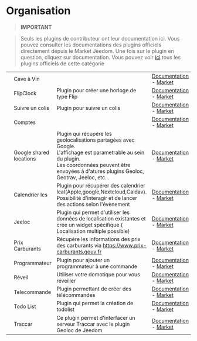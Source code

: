 
# Organisation


>**IMPORTANT**

>Seuls les plugins de contributeur ont leur documentation ici. Vous pouvez consulter les documentations des plugins officiels directement depuis le Market Jeedom. Une fois sur le plugin en question, cliquez sur documentation.
>Vous pouvez voir [ici](https://market.jeedom.com/index.php?v=d&p=market&type=plugin&categorie=organization) tous les plugins officiels de cette catégorie

| | | | |
|--- | --- | --- | ---|
|<img src="CaveVin/CaveVin_icon.png" class="pluginLogo" width="100" />|Cave à Vin||[Documentation](https://mika-nt28.github.io/Documentations/CaveVin/fr_FR/) - [Market](https://market.jeedom.com/index.php?v=d&p=market_display&id=1980)|
|<img src="FlipClock/FlipClock_icon.png" class="pluginLogo" width="100" />|FlipClock|Plugin pour créer une horloge de type Flip|[Documentation](https://github.com/cyrilphoenix71/jeedom_FlipClock/blob/stable/doc/fr_FR/index.asciidoc) - [Market](https://market.jeedom.com/index.php?v=d&p=market_display&id=3091)|
|<img src="Suivreuncolis/Suivreuncolis_icon.png" class="pluginLogo" width="100" />|Suivre un colis|Plugin pour suivre un colis|[Documentation](https://floman321.github.io/Suivreuncolis/fr_FR/) - [Market](https://market.jeedom.com/index.php?v=d&p=market_display&id=2404)|
|<img src="comptes/comptes_icon.png" class="pluginLogo" width="100" />|Comptes||[Documentation](https://koleos6.github.io/comptes/fr_FR/) - [Market](https://market.jeedom.com/index.php?v=d&p=market_display&id=1399)|
|<img src="gsl/gsl_icon.png" class="pluginLogo" width="100" />|Google shared locations|Plugin qui récupère les geolocalisations partagées avec Google.<br />L'affichage est parametrable au sein du plugin.<br />Les coordonnées peuvent être envoyées à d'atures plugins Geoloc, Geotrav, Jeeloc, etc...|[Documentation](https://yoan-m.github.io/jeedom_gsl/fr_FR/) - [Market](https://market.jeedom.com/index.php?v=d&p=market_display&id=3422)|
|<img src="ics/ics_icon.png" class="pluginLogo" width="100" />|Calendrier Ics|Plugin pour récupérer des calendrier Ical(Apple,google,Nextcloud,Caldav). Possibilité d'interagir et de lancer des actions selon l'évènement|[Documentation](https://zyg0m4t1k.github.io/ics/fr_FR/) - [Market](https://market.jeedom.com/index.php?v=d&p=market_display&id=3108)|
|<img src="jeeloc/jeeloc_icon.png" class="pluginLogo" width="100" />|Jeeloc|Plugin qui permet d'utiliser les données de localisation existantes et crée un widget spécifique ( Localisation multiple possible)|[Documentation](https://zyg0m4t1k.github.io/jeeloc/fr_FR/) - [Market](https://market.jeedom.com/index.php?v=d&p=market_display&id=3404)|
|<img src="prixcarburants/prixcarburants_icon.png" class="pluginLogo" width="100" />|Prix Carburants|Récupère les informations des prix des carburants via https://www.prix-carburants.gouv.fr|[Documentation](https://jeedom.github.io/prixcarburants/fr_FR/) - [Market](https://market.jeedom.com/index.php?v=d&p=market_display&id=3984)|
|<img src="programmateur/programmateur_icon.png" class="pluginLogo" width="100" />|Programmateur|Plugin pour ajouter un programmateur à une commande|[Documentation](https://caelion.github.io/jeedom-plugins-documentation/Programmateur/fr_FR/) - [Market](https://market.jeedom.com/index.php?v=d&p=market_display&id=3942)|
|<img src="reveil/reveil_icon.png" class="pluginLogo" width="100" />|Réveil|Utiliser votre domotique pour vous réveiller|[Documentation](https://mika-nt28.github.io/Documentations/reveil/fr_FR/) - [Market](https://market.jeedom.com/index.php?v=d&p=market_display&id=2775)|
|<img src="telco/telco_icon.png" class="pluginLogo" width="100" />|Telecommande|Plugin permettant de créer des télécommandes|[Documentation](https://zyg0m4t1k.github.io/telco/fr_FR/) - [Market](https://market.jeedom.com/index.php?v=d&p=market_display&id=2861)|
|<img src="todo/todo_icon.png" class="pluginLogo" width="100" />|Todo List|Plugin qui permet la création de todolist|[Documentation](https://zyg0m4t1k.github.io/todo/fr_FR/) - [Market](https://market.jeedom.com/index.php?v=d&p=market_display&id=1976)|
|<img src="traccar/traccar_icon.png" class="pluginLogo" width="100" />|Traccar|Ce plugin permet d'interfacer un serveur Traccar avec le plugin Geoloc de Jeedom|[Documentation](http://dough29.github.io/Jeedom-Traccar/fr_FR/) - [Market](https://market.jeedom.com/index.php?v=d&p=market_display&id=2518)|
